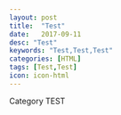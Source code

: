 ```yaml
---
layout: post
title:  "Test"
date:   2017-09-11
desc: "Test"
keywords: "Test,Test,Test"
categories: [HTML]
tags: [Test,Test]
icon: icon-html
---
```


Category TEST



